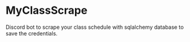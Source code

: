 # MyClassScrape
Discord bot to scrape your class schedule with sqlalchemy database to save the credentials.